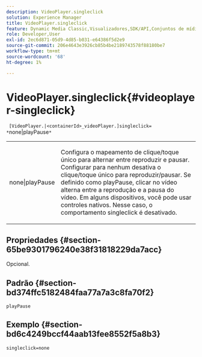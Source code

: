 ```yaml
---
description: VideoPlayer.singleclick
solution: Experience Manager
title: VideoPlayer.singleclick
feature: Dynamic Media Classic,Visualizadores,SDK/API,Conjuntos de mídia mista
role: Developer,User
exl-id: 2ec6d871-05d9-4d85-b031-e64386f5d2e9
source-git-commit: 206e4643e3926cb85b4be2189743578f88180be7
workflow-type: tm+mt
source-wordcount: '68'
ht-degree: 1%

---
```


# VideoPlayer.singleclick{#videoplayer-singleclick}

` [VideoPlayer.|<containerId>_videoPlayer.]singleclick= *`none|playPause`*`

<table id="table_53A26E1617CB411B9586203CB9AA1AB2"> 
 <tbody> 
  <tr> 
   <td colname="col1"> <p> <span class="codeph"> <span class="varname"> none|playPause</span> </span> </p> </td> 
   <td colname="col2"> <p> Configura o mapeamento de clique/toque único para alternar entre reproduzir e pausar. Configurar para <span class="codeph"> nenhum</span> desativa o clique/toque único para reproduzir/pausar. Se definido como <span class="codeph"> playPause</span>, clicar no vídeo alterna entre a reprodução e a pausa do vídeo. Em alguns dispositivos, você pode usar controles nativos. Nesse caso, o comportamento <span class="codeph"> singleclick</span> é desativado. </p> </td> 
  </tr> 
 </tbody> 
</table>

## Propriedades {#section-65be9301796240e38f31818229da7acc}

Opcional.

## Padrão {#section-bd374ffc5182484faa77a7a3c8fa70f2}

`playPause`

## Exemplo {#section-bd6c4249bccf44aab13fee8552f5a8b3}

`singleclick=none`
